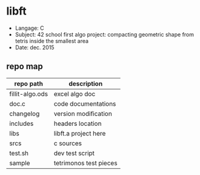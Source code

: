 # libft
- Langage: C
- Subject: 42 school first algo project: compacting geometric shape from tetris inside the smallest area
- Date: dec. 2015

## repo map
| repo path | description |
| ------------- | ------------- |
| fillit-algo.ods	 | excel algo doc				 |
| doc.c				 | code documentations			 |
| changelog			 | version modification			 |
| includes			 | headers location				 |
| libs				 | libft.a project here			 |
| srcs				 | c sources					 |
| test.sh			 | dev test script				 |
| sample			 | tetrimonos test pieces		 |
